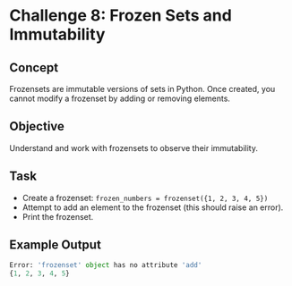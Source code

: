 # Challenge 8: Frozen Sets and Immutability

## Concept
Frozensets are immutable versions of sets in Python. Once created, you cannot modify a frozenset by adding or removing elements.

## Objective
Understand and work with frozensets to observe their immutability.

## Task
- Create a frozenset: `frozen_numbers = frozenset({1, 2, 3, 4, 5})`
- Attempt to add an element to the frozenset (this should raise an error).
- Print the frozenset.

## Example Output
```python
Error: 'frozenset' object has no attribute 'add'
{1, 2, 3, 4, 5}
